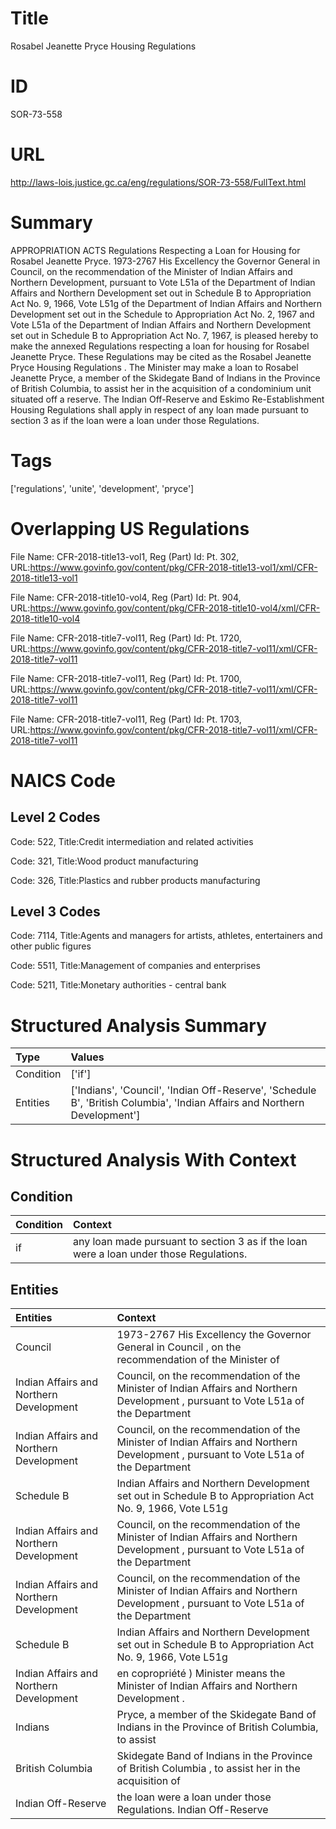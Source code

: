 # Title
Rosabel Jeanette Pryce Housing Regulations


# ID
SOR-73-558

# URL
http://laws-lois.justice.gc.ca/eng/regulations/SOR-73-558/FullText.html


# Summary
APPROPRIATION ACTS Regulations Respecting a Loan for Housing for Rosabel Jeanette Pryce.
1973-2767 His Excellency the Governor General in Council, on the recommendation of the Minister of Indian Affairs and Northern Development, pursuant to Vote L51a of the Department of Indian Affairs and Northern Development set out in Schedule B to Appropriation Act No. 9, 1966, Vote L51g of the Department of Indian Affairs and Northern Development set out in the Schedule to Appropriation Act No. 2, 1967 and Vote L51a of the Department of Indian Affairs and Northern Development set out in Schedule B to Appropriation Act No. 7, 1967, is pleased hereby to make the annexed Regulations respecting a loan for housing for Rosabel Jeanette Pryce.
These Regulations may be cited as the  Rosabel Jeanette Pryce Housing Regulations .
The Minister may make a loan to Rosabel Jeanette Pryce, a member of the Skidegate Band of Indians in the Province of British Columbia, to assist her in the acquisition of a condominium unit situated off a reserve.
The Indian  Off-Reserve and Eskimo Re-Establishment Housing Regulations  shall apply in respect of any loan made pursuant to section 3 as if the loan were a loan under those Regulations.


# Tags
['regulations', 'unite', 'development', 'pryce']


# Overlapping US Regulations
File Name: CFR-2018-title13-vol1, Reg (Part) Id: Pt. 302, URL:https://www.govinfo.gov/content/pkg/CFR-2018-title13-vol1/xml/CFR-2018-title13-vol1

File Name: CFR-2018-title10-vol4, Reg (Part) Id: Pt. 904, URL:https://www.govinfo.gov/content/pkg/CFR-2018-title10-vol4/xml/CFR-2018-title10-vol4

File Name: CFR-2018-title7-vol11, Reg (Part) Id: Pt. 1720, URL:https://www.govinfo.gov/content/pkg/CFR-2018-title7-vol11/xml/CFR-2018-title7-vol11

File Name: CFR-2018-title7-vol11, Reg (Part) Id: Pt. 1700, URL:https://www.govinfo.gov/content/pkg/CFR-2018-title7-vol11/xml/CFR-2018-title7-vol11

File Name: CFR-2018-title7-vol11, Reg (Part) Id: Pt. 1703, URL:https://www.govinfo.gov/content/pkg/CFR-2018-title7-vol11/xml/CFR-2018-title7-vol11




# NAICS Code
## Level 2 Codes
Code: 522, Title:Credit intermediation and related activities

Code: 321, Title:Wood product manufacturing

Code: 326, Title:Plastics and rubber products manufacturing




## Level 3 Codes
Code: 7114, Title:Agents and managers for artists, athletes, entertainers and other public figures

Code: 5511, Title:Management of companies and enterprises

Code: 5211, Title:Monetary authorities - central bank







# Structured Analysis Summary
| Type      | Values                                                                                                                    |
|:----------|:--------------------------------------------------------------------------------------------------------------------------|
| Condition | ['if']                                                                                                                    |
| Entities  | ['Indians', 'Council', 'Indian Off-Reserve', 'Schedule B', 'British Columbia', 'Indian Affairs and Northern Development'] |


# Structured Analysis With Context
 


## Condition
| Condition   | Context                                                                                  |
|:------------|:-----------------------------------------------------------------------------------------|
| if          | any loan made pursuant to section 3 as if  the loan were a loan under those Regulations. |


## Entities
| Entities                                | Context                                                                                                                             |
|:----------------------------------------|:------------------------------------------------------------------------------------------------------------------------------------|
| Council                                 | 1973-2767 His Excellency the Governor General in  Council , on the recommendation of the Minister of                                |
| Indian Affairs and Northern Development | Council, on the recommendation of the Minister of Indian Affairs and Northern Development , pursuant to Vote L51a of the Department |
| Indian Affairs and Northern Development | Council, on the recommendation of the Minister of Indian Affairs and Northern Development , pursuant to Vote L51a of the Department |
| Schedule B                              | Indian Affairs and Northern Development set out in Schedule B to Appropriation Act No. 9, 1966, Vote L51g                           |
| Indian Affairs and Northern Development | Council, on the recommendation of the Minister of Indian Affairs and Northern Development , pursuant to Vote L51a of the Department |
| Indian Affairs and Northern Development | Council, on the recommendation of the Minister of Indian Affairs and Northern Development , pursuant to Vote L51a of the Department |
| Schedule B                              | Indian Affairs and Northern Development set out in Schedule B to Appropriation Act No. 9, 1966, Vote L51g                           |
| Indian Affairs and Northern Development | en copropriété ) Minister means the Minister of Indian Affairs and Northern Development .                                           |
| Indians                                 | Pryce, a member of the Skidegate Band of Indians in the Province of British Columbia, to assist                                     |
| British Columbia                        | Skidegate Band of Indians in the Province of British Columbia , to assist her in the acquisition of                                 |
| Indian Off-Reserve                      | the loan were a loan under those Regulations. Indian Off-Reserve                                                                    |


